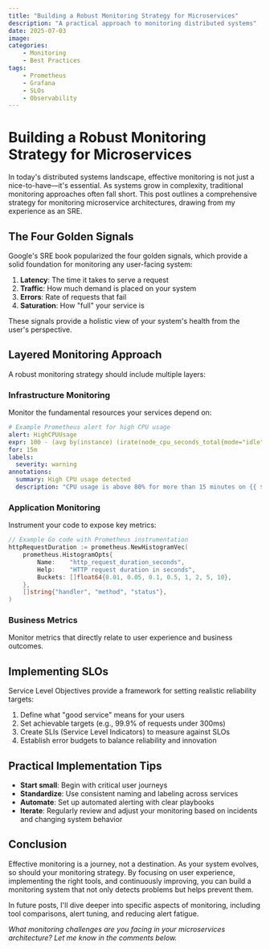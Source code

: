 ```yaml
---
title: "Building a Robust Monitoring Strategy for Microservices"
description: "A practical approach to monitoring distributed systems"
date: 2025-07-03
image:
categories:
    - Monitoring
    - Best Practices
tags:
    - Prometheus
    - Grafana
    - SLOs
    - Observability
---
```


# Building a Robust Monitoring Strategy for Microservices

In today's distributed systems landscape, effective monitoring is not just a nice-to-have—it's essential. As systems grow in complexity, traditional monitoring approaches often fall short. This post outlines a comprehensive strategy for monitoring microservice architectures, drawing from my experience as an SRE.

## The Four Golden Signals

Google's SRE book popularized the four golden signals, which provide a solid foundation for monitoring any user-facing system:

1. **Latency**: The time it takes to serve a request
2. **Traffic**: How much demand is placed on your system
3. **Errors**: Rate of requests that fail
4. **Saturation**: How "full" your service is

These signals provide a holistic view of your system's health from the user's perspective.

## Layered Monitoring Approach

A robust monitoring strategy should include multiple layers:

### Infrastructure Monitoring

Monitor the fundamental resources your services depend on:

```yaml
# Example Prometheus alert for high CPU usage
alert: HighCPUUsage
expr: 100 - (avg by(instance) (irate(node_cpu_seconds_total{mode="idle"}[5m])) * 100) > 80
for: 15m
labels:
  severity: warning
annotations:
  summary: High CPU usage detected
  description: "CPU usage is above 80% for more than 15 minutes on {{ $labels.instance }}"
```

### Application Monitoring

Instrument your code to expose key metrics:

```go
// Example Go code with Prometheus instrumentation
httpRequestDuration := prometheus.NewHistogramVec(
    prometheus.HistogramOpts{
        Name:    "http_request_duration_seconds",
        Help:    "HTTP request duration in seconds",
        Buckets: []float64{0.01, 0.05, 0.1, 0.5, 1, 2, 5, 10},
    },
    []string{"handler", "method", "status"},
)
```

### Business Metrics

Monitor metrics that directly relate to user experience and business outcomes.

## Implementing SLOs

Service Level Objectives provide a framework for setting realistic reliability targets:

1. Define what "good service" means for your users
2. Set achievable targets (e.g., 99.9% of requests under 300ms)
3. Create SLIs (Service Level Indicators) to measure against SLOs
4. Establish error budgets to balance reliability and innovation

## Practical Implementation Tips

- **Start small**: Begin with critical user journeys
- **Standardize**: Use consistent naming and labeling across services
- **Automate**: Set up automated alerting with clear playbooks
- **Iterate**: Regularly review and adjust your monitoring based on incidents and changing system behavior

## Conclusion

Effective monitoring is a journey, not a destination. As your system evolves, so should your monitoring strategy. By focusing on user experience, implementing the right tools, and continuously improving, you can build a monitoring system that not only detects problems but helps prevent them.

In future posts, I'll dive deeper into specific aspects of monitoring, including tool comparisons, alert tuning, and reducing alert fatigue.

*What monitoring challenges are you facing in your microservices architecture? Let me know in the comments below.*
